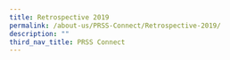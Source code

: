 ```yaml
---
title: Retrospective 2019
permalink: /about-us/PRSS-Connect/Retrospective-2019/
description: ""
third_nav_title: PRSS Connect
---
```

